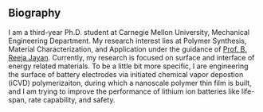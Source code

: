 <section class="thirteen columns" markdown="1">

# Biography
I am a third-year Ph.D. student at Carnegie Mellon University, Mechanical Engineering Department. My research interest lies at Polymer Synthesis, Material Characterization, and Application under the guidance of [Prof. B. Reeja Jayan](http://jayanlab.com/). Currently, my research is focused on surface and interface of energy related materials. To be a little bit more specific, I are engineering the surface of battery electrodes via initiated chemical vapor depostion (iCVD) polymerizaiton, during which a nanoscale polymer thin film is built, and I am trying to improve the performance of lithium ion batteries like life-span, rate capability, and safety.


</section>